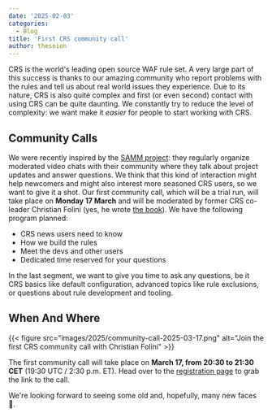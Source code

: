 ```yaml
---
date: '2025-02-03'
categories:
  - Blog
title: 'First CRS community call'
author: theseion
---
```


CRS is the world's leading open source WAF rule set. A very large part of this success is thanks to our amazing community who report problems with the rules and tell us about real world issues they experience. Due to its nature, CRS is also quite complex and first (or even second) contact with using CRS can be quite daunting. We constantly try to reduce the level of complexity: we want make it _easier_ for people to start working with CRS.

## Community Calls

We were recently inspired by the [SAMM project](https://owaspsamm.org): they regularly organize moderated video chats with their community where they talk about project updates and answer questions. We think that this kind of interaction might help newcomers and might also interest more seasoned CRS users, so we want to give it a shot. Our first community call, which will be a trial run, will take place on **Monday 17 March** and will be moderated by former CRS co-leader Christian Folini (yes, he wrote [the book](https://www.feistyduck.com/books/modsecurity-handbook/)). We have the following program planned:
- CRS news users need to know
- How we build the rules
- Meet the devs and other users
- Dedicated time reserved for your questions

In the last segment, we want to give you time to ask any questions, be it CRS basics like default configuration, advanced topics like rule exclusions, or questions about rule development and tooling.

## When And Where

{{< figure src="images/2025/community-call-2025-03-17.png" alt="Join the first CRS community call with Christian Folini" >}}

The first community call will take place on **March 17, from 20:30 to 21:30 CET** (19:30 UTC / 2:30 p.m. ET). Head over to the [registration page](/registration/community-call) to grab the link to the call.

We're looking forward to seeing some old and, hopefully, many new faces :wave:.
